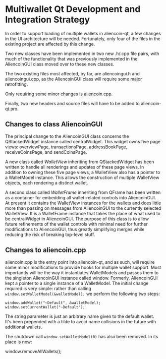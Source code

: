 Multiwallet Qt Development and Integration Strategy
===================================================

In order to support loading of multiple wallets in aliencoin-qt, a few changes in the UI architecture will be needed.
Fortunately, only four of the files in the existing project are affected by this change.

Two new classes have been implemented in two new .h/.cpp file pairs, with much of the functionality that was previously
implemented in the AliencoinGUI class moved over to these new classes.

The two existing files most affected, by far, are aliencoingui.h and aliencoingui.cpp, as the AliencoinGUI class will require
some major retrofitting.

Only requiring some minor changes is aliencoin.cpp.

Finally, two new headers and source files will have to be added to aliencoin-qt.pro.

Changes to class AliencoinGUI
---------------------------
The principal change to the AliencoinGUI class concerns the QStackedWidget instance called centralWidget.
This widget owns five page views: overviewPage, transactionsPage, addressBookPage, receiveCoinsPage, and sendCoinsPage.

A new class called *WalletView* inheriting from QStackedWidget has been written to handle all renderings and updates of
these page views. In addition to owning these five page views, a WalletView also has a pointer to a WalletModel instance.
This allows the construction of multiple WalletView objects, each rendering a distinct wallet.

A second class called *WalletFrame* inheriting from QFrame has been written as a container for embedding all wallet-related
controls into AliencoinGUI. At present it contains the WalletView instances for the wallets and does little more than passing on messages
from AliencoinGUI to the currently selected WalletView. It is a WalletFrame instance
that takes the place of what used to be centralWidget in AliencoinGUI. The purpose of this class is to allow future
refinements of the wallet controls with minimal need for further modifications to AliencoinGUI, thus greatly simplifying
merges while reducing the risk of breaking top-level stuff.

Changes to aliencoin.cpp
----------------------
aliencoin.cpp is the entry point into aliencoin-qt, and as such, will require some minor modifications to provide hooks for
multiple wallet support. Most importantly will be the way it instantiates WalletModels and passes them to the
singleton AliencoinGUI instance called window. Formerly, AliencoinGUI kept a pointer to a single instance of a WalletModel.
The initial change required is very simple: rather than calling `window.setWalletModel(&walletModel);` we perform the
following two steps:

	window.addWallet("~Default", &walletModel);
	window.setCurrentWallet("~Default");

The string parameter is just an arbitrary name given to the default wallet. It's been prepended with a tilde to avoid name collisions in the future with additional wallets.

The shutdown call `window.setWalletModel(0)` has also been removed. In its place is now:

window.removeAllWallets();
